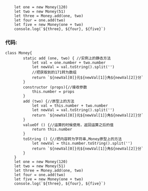 


        let one = new Money(120)
        let two = new Money(51)
        let three = Money.add(one, two)
        let four = one.add(two)
        let five = new Money(one + two)
        console.log(`${three}, ${four}, ${five}`)
        
        
### 代码:

    class Money{
            static add (one, two) { //实例上的静态方法
                let val = one.number + two.number
                let newVal = val.toString().split('')
                //把获取到的171转为数组
                return `${newVal[0]}元${newVal[1]}角${newVal[2]}分`
            }
            constructor (props){//接收参数
                this.number = props
            }
            add (two) {//原型上的方法
                let val = this.number + two.number
                let newVal = val.toString().split('')
                return `${newVal[0]}元${newVal[1]}角${newVal[2]}分`
            }
            valueOf () {//运算的时候使用，返回运算之后的值
                return this.number
            }
            toString () {//把内容转为字符串,Money原型上的方法
                let newVal = this.number.toString().split('')
                return `${newVal[0]}元${newVal[1]}角${newVal[2]}分`
            }
        }
        let one = new Money(120)
        let two = new Money(51)
        let three = Money.add(one, two)
        let four = one.add(two)
        let five = new Money(one + two)
        console.log(`${three}, ${four}, ${five}`)
    